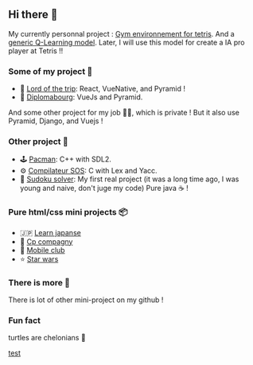 ## Hi there 👋

My currently personnal project : [Gym environnement for tetris](https://github.com/nderousseaux/gym-pytris). And a [generic Q-Learning model](https://github.com/nderousseaux/lunarlander-v2-qlearning). Later, I will use this model for create a IA pro player at Tetris !!

### Some of my project 🚀
- 🥾 [Lord of the trip](https://github.com/nderousseaux/lord-of-the-trip): React, VueNative, and Pyramid ! 
- 🏰 [Diplomabourg](https://github.com/nderousseaux/diplomabourg): VueJs and Pyramid.

And some other project for my job 👩‍💻, which is private ! But it also use Pyramid, Django, and Vuejs ! 

### Other project 🌳
- 🕹️ [Pacman](https://github.com/nderousseaux/pacman): C++ with SDL2.
- ⚙️ [Compilateur SOS](https://github.com/nderousseaux/compilateur-sos): C with Lex and Yacc.
- 🔢 [Sudoku solver](https://github.com/nderousseaux/sudoku-solver): My first real project (it was a long time ago, I was young and naive, don't juge my code) Pure java ☕️ !

### Pure html/css mini projects 📦
- 🇯🇵 [Learn japanse](https://github.com/nderousseaux/learn-japanese)
- 💼 [Cp compagny](https://github.com/nderousseaux/cp-compagny)
- 📱 [Mobile club](https://github.com/nderousseaux/mobile-club)
- ⭐️ [Star wars](https://github.com/nderousseaux/star-wars)

### There is more 🍰

There is lot of other mini-project on my github !

### Fun fact 
turtles are chelonians 🐢

[test](./test.md)
